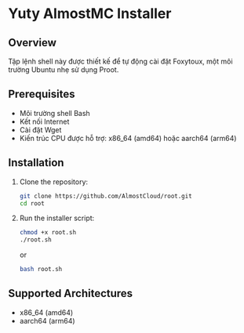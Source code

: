 # Yuty AlmostMC Installer

## Overview

Tập lệnh shell này được thiết kế để tự động cài đặt Foxytoux, một môi trường Ubuntu nhẹ sử dụng Proot.

## Prerequisites

- Môi trường shell Bash
- Kết nối Internet
- Cài đặt Wget
- Kiến trúc CPU được hỗ trợ: x86_64 (amd64) hoặc aarch64 (arm64)

## Installation

1. Clone the repository:

    ```sh
    git clone https://github.com/AlmostCloud/root.git
    cd root
    ```

2. Run the installer script:

    ```sh
    chmod +x root.sh
    ./root.sh
    ```
    or
    ```sh
    bash root.sh
    ```

## Supported Architectures

- x86_64 (amd64)
- aarch64 (arm64)
